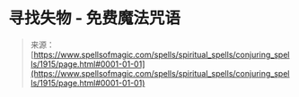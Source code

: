 <!--yml

category: 未分类

date: 2024-06-12 18:35:21

-->

# 寻找失物 - 免费魔法咒语

> 来源：[https://www.spellsofmagic.com/spells/spiritual_spells/conjuring_spells/1915/page.html#0001-01-01](https://www.spellsofmagic.com/spells/spiritual_spells/conjuring_spells/1915/page.html#0001-01-01)
